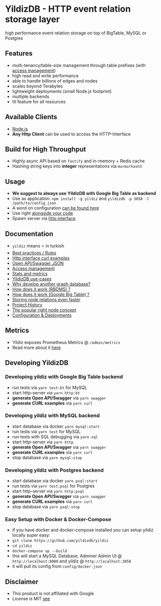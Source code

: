 # YildizDB - HTTP event relation storage layer

high performance event relation storage on top of BigTable, MySQL or Postgres

## Features

* multi-tenancy/table-size management through table prefixes (with [access management](docs/access.md))
* high read and write performance
* able to handle billions of edges and nodes
* scales beyond Terabytes
* lightweight deployments (small Node.js footprint)
* multiple backends
* ttl feature for all resources

## Available Clients

* [Node.js](https://github.com/yildizdb/yildiz-js)
* **Any Http Client** can be used to access the HTTP-Interface

## Build for High Throughput

* Highly async API based on `fastify` and in-memory + Redis cache
* Hashing string keys into **integer** representations via `murmurhash3`

## Usage

* **We suggest to always use YildizDB with Google Big Table as backend**
* Use as application: `npm install -g yildiz` and `yildizdb -p 3058 -l /path/to/config.json`
* A word on configuration [can be found here](docs/configuration.md)
* Use right [alongside your code](example/yildiz-sample.js)
* Spawn server via [http interface](example/yildiz-http.js)

## Documentation

* `yildiz` means :star: in turkish
* [Best practices / Rules](docs/best-practice.md)
* [Http interface curl examples](docs/curl.md)
* [Open API/Swagger JSON](docs/swagger.json)
* [Access management](docs/access.md)
* [Stats and metrics](docs/metrics.md)
* [YildizDB use-cases](docs/use-case.md)
* [Why develop another graph database?](docs/why.md)
* [How does it work (RBDMS) ?](docs/how-rdbms.md)
* [How does it work (Google Big Table) ?](docs/how-gbt.md)
* [Storing node relations even faster](docs/fast-relation-creation.md)
* [Project History](docs/project-history.md)
* [The popular right node concept](docs/popular-right-node.md)
* [Configuration & Deployments](docs/configuration.md)

## Metrics

* Yildiz exposes Prometheus Metrics @ `/admin/metrics`
* Read more about it [here](docs/metrics.md)

## Developing YildizDB

### Developing yildiz with Google Big Table backend

* run tests via `yarn test:bt` for MySQL
* start http-server via `yarn http:bt`
* **generate Open API/Swagger** via `yarn swagger`
* **generate CURL examples** via `yarn curl`

### Developing yildiz with MySQL backend

* start database via docker `yarn mysql:start`
* run tests via `yarn test` for MySQL
* run tests with SQL debugging via `yarn sql`
* start http-server via `yarn http`
* **generate Open API/Swagger** via `yarn swagger`
* **generate CURL examples** via `yarn curl`
* stop database via `yarn mysql:stop`

### Developing yildiz with Postgres backend

* start database via docker `yarn psql:start`
* run tests via `yarn test:psql` for Postgres
* start http-server via `yarn http:psql`
* **generate Open API/Swagger** via `yarn swagger`
* **generate CURL examples** via `yarn curl`
* stop database via `yarn psql:stop`

### Easy Setup with Docker & Docker-Compose

* if you have docker and docker-compose installed you can setup yildiz locally super easy:
* `git clone https://github.com/yildizdb/yildiz`
* `cd yildiz`
* `docker-compose up --build`
* this will start a MySQL Database, Adminer Admin UI @ `http://localhost:8080` and yildiz @ `http://localhost:3058`
* it will pull its config from `config/docker.json`

## Disclaimer

* This product is not affiliated with Google
* License is MIT [see](LICENSE)
